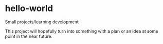 # hello-world
Small projects/learning development


This project will hopefully turn into something with a plan or an idea at some point in the near future.
